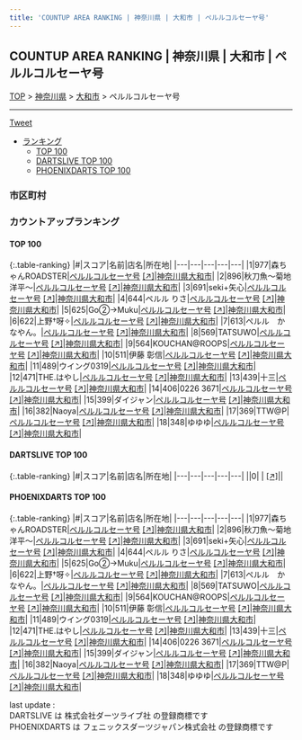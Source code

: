 ```yaml
---
title: 'COUNTUP AREA RANKING | 神奈川県 | 大和市 | ペルルコルセーヤ号'
---
```

## COUNTUP AREA RANKING | 神奈川県 | 大和市 | ペルルコルセーヤ号

[TOP](/darts/rank/) > [神奈川県](/darts/rank/神奈川県/) > [大和市](/darts/rank/神奈川県/大和市/) > ペルルコルセーヤ号

___

<a href="https://twitter.com/share?ref_src=twsrc%5Etfw" data-text="COUNTUP AREA RANKING | 神奈川県大和市ペルルコルセーヤ号" class="twitter-share-button" data-hashtags="DARTSLIVE,PHOENIXDARTS,darts,ダーツ" data-show-count="false">Tweet</a>

* [ランキング](#カウントアップランキング)
    * [TOP 100](#top-100)
    * [DARTSLIVE TOP 100](#dartslive-top-100)
    * [PHOENIXDARTS TOP 100](#phoenixdarts-top-100)

### 市区町村

<ul>

</ul>

### カウントアップランキング

#### TOP 100



{:.table-ranking}
|#|スコア|名前|店名|所在地|
|---|---|---|---|---|
|1|977|<span class="rank-name-pd">森ちゃんROADSTER</span>|<a href="/darts/rank/shops/90201.html">ペルルコルセーヤ号</a> <a href="https://vs.phoenixdarts.com/jp/shop/shopDetailInfo/s_90201?s_seq=90201">[↗]</a>|<a href="/darts/rank/神奈川県/大和市">神奈川県大和市</a>|
|2|896|<span class="rank-name-pd">秋刀魚〜菊地洋平〜</span>|<a href="/darts/rank/shops/90201.html">ペルルコルセーヤ号</a> <a href="https://vs.phoenixdarts.com/jp/shop/shopDetailInfo/s_90201?s_seq=90201">[↗]</a>|<a href="/darts/rank/神奈川県/大和市">神奈川県大和市</a>|
|3|691|<span class="rank-name-pd">seki+矢心</span>|<a href="/darts/rank/shops/90201.html">ペルルコルセーヤ号</a> <a href="https://vs.phoenixdarts.com/jp/shop/shopDetailInfo/s_90201?s_seq=90201">[↗]</a>|<a href="/darts/rank/神奈川県/大和市">神奈川県大和市</a>|
|4|644|<span class="rank-name-pd">ペルル りさ</span>|<a href="/darts/rank/shops/90201.html">ペルルコルセーヤ号</a> <a href="https://vs.phoenixdarts.com/jp/shop/shopDetailInfo/s_90201?s_seq=90201">[↗]</a>|<a href="/darts/rank/神奈川県/大和市">神奈川県大和市</a>|
|5|625|<span class="rank-name-pd">Go②→Muku</span>|<a href="/darts/rank/shops/90201.html">ペルルコルセーヤ号</a> <a href="https://vs.phoenixdarts.com/jp/shop/shopDetailInfo/s_90201?s_seq=90201">[↗]</a>|<a href="/darts/rank/神奈川県/大和市">神奈川県大和市</a>|
|6|622|<span class="rank-name-pd">上野†呀✧</span>|<a href="/darts/rank/shops/90201.html">ペルルコルセーヤ号</a> <a href="https://vs.phoenixdarts.com/jp/shop/shopDetailInfo/s_90201?s_seq=90201">[↗]</a>|<a href="/darts/rank/神奈川県/大和市">神奈川県大和市</a>|
|7|613|<span class="rank-name-pd">ペルル　かなやん。</span>|<a href="/darts/rank/shops/90201.html">ペルルコルセーヤ号</a> <a href="https://vs.phoenixdarts.com/jp/shop/shopDetailInfo/s_90201?s_seq=90201">[↗]</a>|<a href="/darts/rank/神奈川県/大和市">神奈川県大和市</a>|
|8|569|<span class="rank-name-pd">TATSUWO</span>|<a href="/darts/rank/shops/90201.html">ペルルコルセーヤ号</a> <a href="https://vs.phoenixdarts.com/jp/shop/shopDetailInfo/s_90201?s_seq=90201">[↗]</a>|<a href="/darts/rank/神奈川県/大和市">神奈川県大和市</a>|
|9|564|<span class="rank-name-pd">KOUCHAN@ROOPS</span>|<a href="/darts/rank/shops/90201.html">ペルルコルセーヤ号</a> <a href="https://vs.phoenixdarts.com/jp/shop/shopDetailInfo/s_90201?s_seq=90201">[↗]</a>|<a href="/darts/rank/神奈川県/大和市">神奈川県大和市</a>|
|10|511|<span class="rank-name-pd"><span class="pro-icon-pd"></span>伊藤 彰信</span>|<a href="/darts/rank/shops/90201.html">ペルルコルセーヤ号</a> <a href="https://vs.phoenixdarts.com/jp/shop/shopDetailInfo/s_90201?s_seq=90201">[↗]</a>|<a href="/darts/rank/神奈川県/大和市">神奈川県大和市</a>|
|11|489|<span class="rank-name-pd">ウイング0319</span>|<a href="/darts/rank/shops/90201.html">ペルルコルセーヤ号</a> <a href="https://vs.phoenixdarts.com/jp/shop/shopDetailInfo/s_90201?s_seq=90201">[↗]</a>|<a href="/darts/rank/神奈川県/大和市">神奈川県大和市</a>|
|12|471|<span class="rank-name-pd">THE.はやし</span>|<a href="/darts/rank/shops/90201.html">ペルルコルセーヤ号</a> <a href="https://vs.phoenixdarts.com/jp/shop/shopDetailInfo/s_90201?s_seq=90201">[↗]</a>|<a href="/darts/rank/神奈川県/大和市">神奈川県大和市</a>|
|13|439|<span class="rank-name-pd">十三</span>|<a href="/darts/rank/shops/90201.html">ペルルコルセーヤ号</a> <a href="https://vs.phoenixdarts.com/jp/shop/shopDetailInfo/s_90201?s_seq=90201">[↗]</a>|<a href="/darts/rank/神奈川県/大和市">神奈川県大和市</a>|
|14|406|<span class="rank-name-pd">0226 3671</span>|<a href="/darts/rank/shops/90201.html">ペルルコルセーヤ号</a> <a href="https://vs.phoenixdarts.com/jp/shop/shopDetailInfo/s_90201?s_seq=90201">[↗]</a>|<a href="/darts/rank/神奈川県/大和市">神奈川県大和市</a>|
|15|399|<span class="rank-name-pd">ダイジャン</span>|<a href="/darts/rank/shops/90201.html">ペルルコルセーヤ号</a> <a href="https://vs.phoenixdarts.com/jp/shop/shopDetailInfo/s_90201?s_seq=90201">[↗]</a>|<a href="/darts/rank/神奈川県/大和市">神奈川県大和市</a>|
|16|382|<span class="rank-name-pd">Naoya</span>|<a href="/darts/rank/shops/90201.html">ペルルコルセーヤ号</a> <a href="https://vs.phoenixdarts.com/jp/shop/shopDetailInfo/s_90201?s_seq=90201">[↗]</a>|<a href="/darts/rank/神奈川県/大和市">神奈川県大和市</a>|
|17|369|<span class="rank-name-pd">TTW@P</span>|<a href="/darts/rank/shops/90201.html">ペルルコルセーヤ号</a> <a href="https://vs.phoenixdarts.com/jp/shop/shopDetailInfo/s_90201?s_seq=90201">[↗]</a>|<a href="/darts/rank/神奈川県/大和市">神奈川県大和市</a>|
|18|348|<span class="rank-name-pd">ゆゆゆ</span>|<a href="/darts/rank/shops/90201.html">ペルルコルセーヤ号</a> <a href="https://vs.phoenixdarts.com/jp/shop/shopDetailInfo/s_90201?s_seq=90201">[↗]</a>|<a href="/darts/rank/神奈川県/大和市">神奈川県大和市</a>|


#### DARTSLIVE TOP 100



{:.table-ranking}
|#|スコア|名前|店名|所在地|
|---|---|---|---|---|
||0|<span class="rank-name-dl"> </span>|<a href="/darts/rank/shops/.html"></a> <a href="">[↗]</a>|<a href="/darts/rank//"></a>|


#### PHOENIXDARTS TOP 100



{:.table-ranking}
|#|スコア|名前|店名|所在地|
|---|---|---|---|---|
|1|977|<span class="rank-name-pd">森ちゃんROADSTER</span>|<a href="/darts/rank/shops/90201.html">ペルルコルセーヤ号</a> <a href="https://vs.phoenixdarts.com/jp/shop/shopDetailInfo/s_90201?s_seq=90201">[↗]</a>|<a href="/darts/rank/神奈川県/大和市">神奈川県大和市</a>|
|2|896|<span class="rank-name-pd">秋刀魚〜菊地洋平〜</span>|<a href="/darts/rank/shops/90201.html">ペルルコルセーヤ号</a> <a href="https://vs.phoenixdarts.com/jp/shop/shopDetailInfo/s_90201?s_seq=90201">[↗]</a>|<a href="/darts/rank/神奈川県/大和市">神奈川県大和市</a>|
|3|691|<span class="rank-name-pd">seki+矢心</span>|<a href="/darts/rank/shops/90201.html">ペルルコルセーヤ号</a> <a href="https://vs.phoenixdarts.com/jp/shop/shopDetailInfo/s_90201?s_seq=90201">[↗]</a>|<a href="/darts/rank/神奈川県/大和市">神奈川県大和市</a>|
|4|644|<span class="rank-name-pd">ペルル りさ</span>|<a href="/darts/rank/shops/90201.html">ペルルコルセーヤ号</a> <a href="https://vs.phoenixdarts.com/jp/shop/shopDetailInfo/s_90201?s_seq=90201">[↗]</a>|<a href="/darts/rank/神奈川県/大和市">神奈川県大和市</a>|
|5|625|<span class="rank-name-pd">Go②→Muku</span>|<a href="/darts/rank/shops/90201.html">ペルルコルセーヤ号</a> <a href="https://vs.phoenixdarts.com/jp/shop/shopDetailInfo/s_90201?s_seq=90201">[↗]</a>|<a href="/darts/rank/神奈川県/大和市">神奈川県大和市</a>|
|6|622|<span class="rank-name-pd">上野†呀✧</span>|<a href="/darts/rank/shops/90201.html">ペルルコルセーヤ号</a> <a href="https://vs.phoenixdarts.com/jp/shop/shopDetailInfo/s_90201?s_seq=90201">[↗]</a>|<a href="/darts/rank/神奈川県/大和市">神奈川県大和市</a>|
|7|613|<span class="rank-name-pd">ペルル　かなやん。</span>|<a href="/darts/rank/shops/90201.html">ペルルコルセーヤ号</a> <a href="https://vs.phoenixdarts.com/jp/shop/shopDetailInfo/s_90201?s_seq=90201">[↗]</a>|<a href="/darts/rank/神奈川県/大和市">神奈川県大和市</a>|
|8|569|<span class="rank-name-pd">TATSUWO</span>|<a href="/darts/rank/shops/90201.html">ペルルコルセーヤ号</a> <a href="https://vs.phoenixdarts.com/jp/shop/shopDetailInfo/s_90201?s_seq=90201">[↗]</a>|<a href="/darts/rank/神奈川県/大和市">神奈川県大和市</a>|
|9|564|<span class="rank-name-pd">KOUCHAN@ROOPS</span>|<a href="/darts/rank/shops/90201.html">ペルルコルセーヤ号</a> <a href="https://vs.phoenixdarts.com/jp/shop/shopDetailInfo/s_90201?s_seq=90201">[↗]</a>|<a href="/darts/rank/神奈川県/大和市">神奈川県大和市</a>|
|10|511|<span class="rank-name-pd"><span class="pro-icon-pd"></span>伊藤 彰信</span>|<a href="/darts/rank/shops/90201.html">ペルルコルセーヤ号</a> <a href="https://vs.phoenixdarts.com/jp/shop/shopDetailInfo/s_90201?s_seq=90201">[↗]</a>|<a href="/darts/rank/神奈川県/大和市">神奈川県大和市</a>|
|11|489|<span class="rank-name-pd">ウイング0319</span>|<a href="/darts/rank/shops/90201.html">ペルルコルセーヤ号</a> <a href="https://vs.phoenixdarts.com/jp/shop/shopDetailInfo/s_90201?s_seq=90201">[↗]</a>|<a href="/darts/rank/神奈川県/大和市">神奈川県大和市</a>|
|12|471|<span class="rank-name-pd">THE.はやし</span>|<a href="/darts/rank/shops/90201.html">ペルルコルセーヤ号</a> <a href="https://vs.phoenixdarts.com/jp/shop/shopDetailInfo/s_90201?s_seq=90201">[↗]</a>|<a href="/darts/rank/神奈川県/大和市">神奈川県大和市</a>|
|13|439|<span class="rank-name-pd">十三</span>|<a href="/darts/rank/shops/90201.html">ペルルコルセーヤ号</a> <a href="https://vs.phoenixdarts.com/jp/shop/shopDetailInfo/s_90201?s_seq=90201">[↗]</a>|<a href="/darts/rank/神奈川県/大和市">神奈川県大和市</a>|
|14|406|<span class="rank-name-pd">0226 3671</span>|<a href="/darts/rank/shops/90201.html">ペルルコルセーヤ号</a> <a href="https://vs.phoenixdarts.com/jp/shop/shopDetailInfo/s_90201?s_seq=90201">[↗]</a>|<a href="/darts/rank/神奈川県/大和市">神奈川県大和市</a>|
|15|399|<span class="rank-name-pd">ダイジャン</span>|<a href="/darts/rank/shops/90201.html">ペルルコルセーヤ号</a> <a href="https://vs.phoenixdarts.com/jp/shop/shopDetailInfo/s_90201?s_seq=90201">[↗]</a>|<a href="/darts/rank/神奈川県/大和市">神奈川県大和市</a>|
|16|382|<span class="rank-name-pd">Naoya</span>|<a href="/darts/rank/shops/90201.html">ペルルコルセーヤ号</a> <a href="https://vs.phoenixdarts.com/jp/shop/shopDetailInfo/s_90201?s_seq=90201">[↗]</a>|<a href="/darts/rank/神奈川県/大和市">神奈川県大和市</a>|
|17|369|<span class="rank-name-pd">TTW@P</span>|<a href="/darts/rank/shops/90201.html">ペルルコルセーヤ号</a> <a href="https://vs.phoenixdarts.com/jp/shop/shopDetailInfo/s_90201?s_seq=90201">[↗]</a>|<a href="/darts/rank/神奈川県/大和市">神奈川県大和市</a>|
|18|348|<span class="rank-name-pd">ゆゆゆ</span>|<a href="/darts/rank/shops/90201.html">ペルルコルセーヤ号</a> <a href="https://vs.phoenixdarts.com/jp/shop/shopDetailInfo/s_90201?s_seq=90201">[↗]</a>|<a href="/darts/rank/神奈川県/大和市">神奈川県大和市</a>|


<div class="footer border-top border-gray-light mt-5 pt-3 text-right text-gray">
    last update : <span style="font-weight: italic" id="foot_last_modified"></span><br />
    DARTSLIVE は 株式会社ダーツライブ社 の登録商標です<br />
    PHOENIXDARTS は フェニックスダーツジャパン株式会社 の登録商標です<br />
</div>

<script src="https://cdnjs.cloudflare.com/ajax/libs/jquery.tablesorter/2.31.3/js/jquery.tablesorter.min.js" integrity="sha512-qzgd5cYSZcosqpzpn7zF2ZId8f/8CHmFKZ8j7mU4OUXTNRd5g+ZHBPsgKEwoqxCtdQvExE5LprwwPAgoicguNg==" crossorigin="anonymous" referrerpolicy="no-referrer"></script>
<link rel="stylesheet" href="https://cdnjs.cloudflare.com/ajax/libs/jquery.tablesorter/2.31.3/css/theme.default.min.css" integrity="sha512-wghhOJkjQX0Lh3NSWvNKeZ0ZpNn+SPVXX1Qyc9OCaogADktxrBiBdKGDoqVUOyhStvMBmJQ8ZdMHiR3wuEq8+w==" crossorigin="anonymous" referrerpolicy="no-referrer" />
<script>
$(function() {
    $(".table-ranking").tablesorter({sortList:[[0, 0]]});
    $("#foot_last_modified").text(formatDate(new Date(document.lastModified), 'yyyy-MM-dd HH:mm:ss'));
});
</script>

<script async src="https://platform.twitter.com/widgets.js" charset="utf-8"></script>